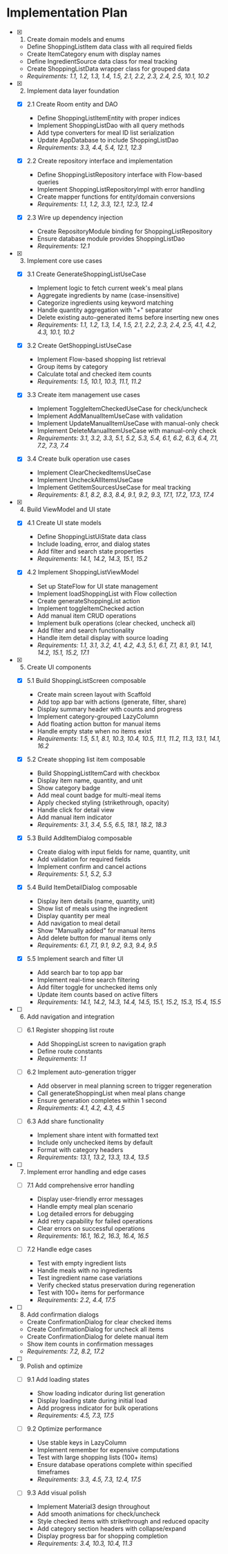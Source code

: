 # Implementation Plan

- [x] 1. Create domain models and enums
  - Define ShoppingListItem data class with all required fields
  - Create ItemCategory enum with display names
  - Define IngredientSource data class for meal tracking
  - Create ShoppingListData wrapper class for grouped data
  - _Requirements: 1.1, 1.2, 1.3, 1.4, 1.5, 2.1, 2.2, 2.3, 2.4, 2.5, 10.1, 10.2_

- [x] 2. Implement data layer foundation
  - [x] 2.1 Create Room entity and DAO
    - Define ShoppingListItemEntity with proper indices
    - Implement ShoppingListDao with all query methods
    - Add type converters for meal ID list serialization
    - Update AppDatabase to include ShoppingListDao
    - _Requirements: 3.3, 4.4, 5.4, 12.1, 12.3_
  
  - [x] 2.2 Create repository interface and implementation
    - Define ShoppingListRepository interface with Flow-based queries
    - Implement ShoppingListRepositoryImpl with error handling
    - Create mapper functions for entity/domain conversions
    - _Requirements: 1.1, 1.2, 3.3, 12.1, 12.3, 12.4_
  
  - [x] 2.3 Wire up dependency injection
    - Create RepositoryModule binding for ShoppingListRepository
    - Ensure database module provides ShoppingListDao
    - _Requirements: 12.1_

- [x] 3. Implement core use cases
  - [x] 3.1 Create GenerateShoppingListUseCase
    - Implement logic to fetch current week's meal plans
    - Aggregate ingredients by name (case-insensitive)
    - Categorize ingredients using keyword matching
    - Handle quantity aggregation with "+" separator
    - Delete existing auto-generated items before inserting new ones
    - _Requirements: 1.1, 1.2, 1.3, 1.4, 1.5, 2.1, 2.2, 2.3, 2.4, 2.5, 4.1, 4.2, 4.3, 10.1, 10.2_
  
  - [x] 3.2 Create GetShoppingListUseCase
    - Implement Flow-based shopping list retrieval
    - Group items by category
    - Calculate total and checked item counts
    - _Requirements: 1.5, 10.1, 10.3, 11.1, 11.2_
  
  - [x] 3.3 Create item management use cases
    - Implement ToggleItemCheckedUseCase for check/uncheck
    - Implement AddManualItemUseCase with validation
    - Implement UpdateManualItemUseCase with manual-only check
    - Implement DeleteManualItemUseCase with manual-only check
    - _Requirements: 3.1, 3.2, 3.3, 5.1, 5.2, 5.3, 5.4, 6.1, 6.2, 6.3, 6.4, 7.1, 7.2, 7.3, 7.4_
  
  - [x] 3.4 Create bulk operation use cases
    - Implement ClearCheckedItemsUseCase
    - Implement UncheckAllItemsUseCase
    - Implement GetItemSourcesUseCase for meal tracking
    - _Requirements: 8.1, 8.2, 8.3, 8.4, 9.1, 9.2, 9.3, 17.1, 17.2, 17.3, 17.4_

- [x] 4. Build ViewModel and UI state
  - [x] 4.1 Create UI state models
    - Define ShoppingListUiState data class
    - Include loading, error, and dialog states
    - Add filter and search state properties
    - _Requirements: 14.1, 14.2, 14.3, 15.1, 15.2_
  
  - [x] 4.2 Implement ShoppingListViewModel
    - Set up StateFlow for UI state management
    - Implement loadShoppingList with Flow collection
    - Create generateShoppingList action
    - Implement toggleItemChecked action
    - Add manual item CRUD operations
    - Implement bulk operations (clear checked, uncheck all)
    - Add filter and search functionality
    - Handle item detail display with source loading
    - _Requirements: 1.1, 3.1, 3.2, 4.1, 4.2, 4.3, 5.1, 6.1, 7.1, 8.1, 9.1, 14.1, 14.2, 15.1, 15.2, 17.1_

- [x] 5. Create UI components
  - [x] 5.1 Build ShoppingListScreen composable
    - Create main screen layout with Scaffold
    - Add top app bar with actions (generate, filter, share)
    - Display summary header with counts and progress
    - Implement category-grouped LazyColumn
    - Add floating action button for manual items
    - Handle empty state when no items exist
    - _Requirements: 1.5, 5.1, 8.1, 10.3, 10.4, 10.5, 11.1, 11.2, 11.3, 13.1, 14.1, 16.2_
  
  - [x] 5.2 Create shopping list item composable
    - Build ShoppingListItemCard with checkbox
    - Display item name, quantity, and unit
    - Show category badge
    - Add meal count badge for multi-meal items
    - Apply checked styling (strikethrough, opacity)
    - Handle click for detail view
    - Add manual item indicator
    - _Requirements: 3.1, 3.4, 5.5, 6.5, 18.1, 18.2, 18.3_
  
  - [x] 5.3 Build AddItemDialog composable
    - Create dialog with input fields for name, quantity, unit
    - Add validation for required fields
    - Implement confirm and cancel actions
    - _Requirements: 5.1, 5.2, 5.3_
  
  - [x] 5.4 Build ItemDetailDialog composable
    - Display item details (name, quantity, unit)
    - Show list of meals using the ingredient
    - Display quantity per meal
    - Add navigation to meal detail
    - Show "Manually added" for manual items
    - Add delete button for manual items only
    - _Requirements: 6.1, 7.1, 9.1, 9.2, 9.3, 9.4, 9.5_
  
  - [x] 5.5 Implement search and filter UI
    - Add search bar to top app bar
    - Implement real-time search filtering
    - Add filter toggle for unchecked items only
    - Update item counts based on active filters
    - _Requirements: 14.1, 14.2, 14.3, 14.4, 14.5, 15.1, 15.2, 15.3, 15.4, 15.5_

- [ ] 6. Add navigation and integration
  - [ ] 6.1 Register shopping list route
    - Add ShoppingList screen to navigation graph
    - Define route constants
    - _Requirements: 1.1_
  
  - [ ] 6.2 Implement auto-generation trigger
    - Add observer in meal planning screen to trigger regeneration
    - Call generateShoppingList when meal plans change
    - Ensure generation completes within 1 second
    - _Requirements: 4.1, 4.2, 4.3, 4.5_
  
  - [ ] 6.3 Add share functionality
    - Implement share intent with formatted text
    - Include only unchecked items by default
    - Format with category headers
    - _Requirements: 13.1, 13.2, 13.3, 13.4, 13.5_

- [ ] 7. Implement error handling and edge cases
  - [ ] 7.1 Add comprehensive error handling
    - Display user-friendly error messages
    - Handle empty meal plan scenario
    - Log detailed errors for debugging
    - Add retry capability for failed operations
    - Clear errors on successful operations
    - _Requirements: 16.1, 16.2, 16.3, 16.4, 16.5_
  
  - [ ] 7.2 Handle edge cases
    - Test with empty ingredient lists
    - Handle meals with no ingredients
    - Test ingredient name case variations
    - Verify checked status preservation during regeneration
    - Test with 100+ items for performance
    - _Requirements: 2.2, 4.4, 17.5_

- [ ] 8. Add confirmation dialogs
  - Create ConfirmationDialog for clear checked items
  - Create ConfirmationDialog for uncheck all items
  - Create ConfirmationDialog for delete manual item
  - Show item counts in confirmation messages
  - _Requirements: 7.2, 8.2, 17.2_

- [ ] 9. Polish and optimize
  - [ ] 9.1 Add loading states
    - Show loading indicator during list generation
    - Display loading state during initial load
    - Add progress indicator for bulk operations
    - _Requirements: 4.5, 7.3, 17.5_
  
  - [ ] 9.2 Optimize performance
    - Use stable keys in LazyColumn
    - Implement remember for expensive computations
    - Test with large shopping lists (100+ items)
    - Ensure database operations complete within specified timeframes
    - _Requirements: 3.3, 4.5, 7.3, 12.4, 17.5_
  
  - [ ] 9.3 Add visual polish
    - Implement Material3 design throughout
    - Add smooth animations for check/uncheck
    - Style checked items with strikethrough and reduced opacity
    - Add category section headers with collapse/expand
    - Display progress bar for shopping completion
    - _Requirements: 3.4, 10.3, 10.4, 11.3_
